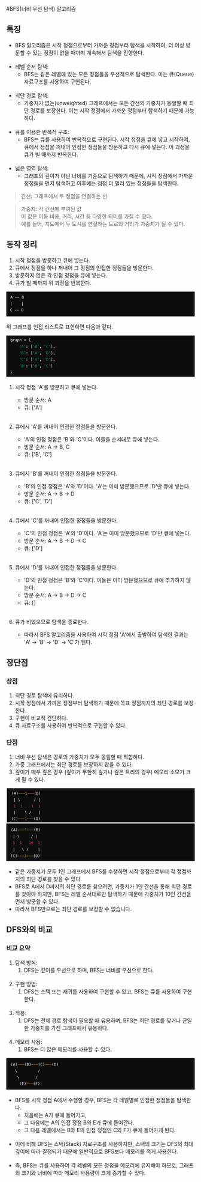 #BFS(너비 우선 탐색) 알고리즘

## 특징

- BFS 알고리즘은 시작 정점으로부터 가까운 정점부터 탐색을 시작하여, 더 이상 방문할 수 있는 정점이 없을 때까지 계속해서 탐색을 진행한다.
  <br><br>
- 레벨 순서 탐색: 
  - BFS는 같은 레벨에 있는 모든 정점들을 우선적으로 탐색한다. 이는 큐(Queue) 자료구조를 사용하여 구현된다.
    <br><br>
- 최단 경로 탐색: 
  - 가중치가 없는(unweighted) 그래프에서는 모든 간선의 가중치가 동일할 때 최단 경로를 보장한다. 이는 시작 정점에서 가까운 정점부터 탐색하기 때문에 가능하다.
    <br><br>
- 큐를 이용한 반복적 구조: 
  - BFS는 큐를 사용하여 반복적으로 구현된다. 시작 정점을 큐에 넣고 시작하여, 큐에서 정점을 꺼내어 인접한 정점들을 방문하고 다시 큐에 넣는다. 이 과정을 큐가 빌 때까지 반복한다.
    <br><br>
- 넓은 영역 탐색: 
  - 그래프의 깊이가 아닌 너비를 기준으로 탐색하기 때문에, 시작 정점에서 가까운 정점들을 먼저 탐색하고 이후에는 점점 더 멀리 있는 정점들을 탐색한다.

> 간선: 그래프에서 두 정점을 연결하는 선

> 가중치: 각 간선에 부여된 값\
> 이 값은 이동 비용, 거리, 시간 등 다양한 의미를 가질 수 있다. \
> 예를 들어, 지도에서 두 도시를 연결하는 도로의 거리가 가중치가 될 수 있다.

## 동작 정리

1. 시작 정점을 방문하고 큐에 넣는다.
2. 큐에서 정점을 하나 꺼내어 그 정점의 인접한 정점들을 방문한다.
3. 방문하지 않은 각 인접 정점을 큐에 넣는다.
4. 큐가 빌 때까지 위 과정을 반복한다.

![img_2.png](image/img_2.png)

위 그래프를 인접 리스트로 표현하면 다음과 같다.

![img_3.png](image/img_3.png)

1. 시작 정점 'A'를 방문하고 큐에 넣는다.
   - 방문 순서: A
   - 큐: ['A']
     <br><br>
2. 큐에서 'A'를 꺼내어 인접한 정점들을 방문한다.
   - 'A'의 인접 정점은 'B'와 'C'이다. 이들을 순서대로 큐에 넣는다.
   - 방문 순서: A -> B, C
   - 큐: ['B', 'C']
     <br><br>

3. 큐에서 'B'를 꺼내어 인접한 정점들을 방문한다.
   - 'B'의 인접 정점은 'A'와 'D'이다. 'A'는 이미 방문했으므로 'D'만 큐에 넣는다.
   - 방문 순서: A -> B -> D
   - 큐: ['C', 'D']
     <br><br>
4. 큐에서 'C'를 꺼내어 인접한 정점들을 방문한다.
   - 'C'의 인접 정점은 'A'와 'D'이다. 'A'는 이미 방문했으므로 'D'만 큐에 넣는다.
   - 방문 순서: A -> B -> D -> C
   - 큐: ['D']
     <br><br>
5. 큐에서 'D'를 꺼내어 인접한 정점들을 방문한다.
   - 'D'의 인접 정점은 'B'와 'C'이다. 이들은 이미 방문했으므로 큐에 추가하지 않는다.
   - 방문 순서: A -> B -> D -> C
   - 큐: []
     <br><br>
   
6. 큐가 비었으므로 탐색을 종료한다.
   - 따라서 BFS 알고리즘을 사용하여 시작 정점 'A'에서 출발하여 탐색한 결과는 'A' -> 'B' -> 'D' -> 'C'가 된다.

## 장단점
### 장점

1. 최단 경로 탐색에 유리하다.
2. 시작 정점에서 가까운 정점부터 탐색하기 때문에 목표 정점까지의 최단 경로를 보장한다.
3. 구현이 비교적 간단하다.
4. 큐 자료구조를 사용하여 반복적으로 구현할 수 있다.

### 단점

1. 너비 우선 탐색은 경로의 가중치가 모두 동일할 때 적합하다.
2. 가중 그래프에서는 최단 경로를 보장하지 않을 수 있다.
3. 깊이가 매우 깊은 경우 (깊이가 무한히 깊거나 깊은 트리의 경우) 메모리 소모가 크게 될 수 있다.

![img.png](image/img.png)
![img_1.png](image/img_1.png)

- 같은 가중치가 모두 1인 그래프에서 BFS를 수행하면 시작 정점으로부터 각 정점까지의 최단 경로를 찾을 수 있다.
- BFS로 A에서 D까지의 최단 경로를 찾으려면, 가중치가 1인 간선을 통해 최단 경로를 찾아야 하지만, 
  BFS는 레벨 순서대로만 탐색하기 때문에 가중치가 10인 간선을 먼저 방문할 수 있다. 
- 따라서 BFS만으로는 최단 경로를 보장할 수 없습니다.

## DFS와의 비교

### 비교 요약

1. 탐색 방식: 
   1. DFS는 깊이를 우선으로 하며, BFS는 너비를 우선으로 한다.
      <br><br>
2. 구현 방법: 
   1. DFS는 스택 또는 재귀를 사용하여 구현할 수 있고, BFS는 큐를 사용하여 구현한다.
      <br><br>
3. 적용: 
   1. DFS는 전체 경로 탐색이 필요할 때 유용하며, BFS는 최단 경로를 찾거나 균일한 가중치를 가진 그래프에서 유용하다.
      <br><br>
4. 메모리 사용: 
   1. BFS는 더 많은 메모리를 사용할 수 있다.
   
![img_4.png](image/img_4.png)
- BFS를 시작 정점 A에서 수행할 경우, BFS는 각 레벨별로 인접한 정점들을 탐색한다.
  - 처음에는 A가 큐에 들어가고, 
  - 그 다음에는 A의 인접 정점 B와 E가 큐에 들어간다. 
  - 그 다음 레벨에서는 B와 E의 인접 정점인 C와 F가 큐에 들어가게 된다. <br><br>
- 이에 비해 DFS는 스택(Stack) 자료구조를 사용하지만, 스택의 크기는 DFS의 최대 깊이에 따라 결정되기 때문에 일반적으로 BFS보다 메모리를 적게 사용한다.  <br><br>
- 즉, BFS는 큐를 사용하여 각 레벨의 모든 정점을 메모리에 유지해야 하므로, 그래프의 크기와 너비에 따라 메모리 사용량이 크게 증가할 수 있다.
   


 


